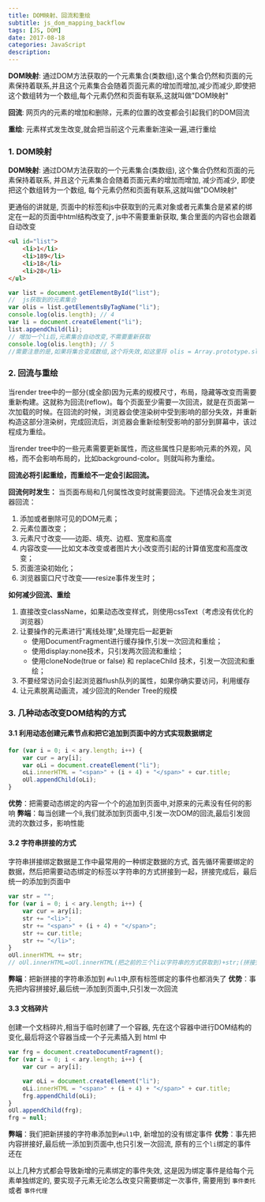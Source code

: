 ```yaml
---
title: DOM映射、回流和重绘
subtitle: js_dom_mapping_backflow
tags: [JS, DOM]
date: 2017-08-18
categories: JavaScript
description:
---
```


**DOM映射**: 通过DOM方法获取的一个元素集合(类数组),这个集合仍然和页面的元素保持着联系,并且这个元素集合会随着页面元素的增加而增加,减少而减少,即使把这个数组转为一个数组,每个元素仍然和页面有联系,这就叫做"DOM映射"

**回流**: 网页内的元素的增加和删除，元素的位置的改变都会引起我们的DOM回流

**重绘**: 元素样式发生改变,就会把当前这个元素重新渲染一遍,进行重绘

<!--more-->

### 1. DOM映射 

**DOM映射**: 通过DOM方法获取的一个元素集合(类数组), 这个集合仍然和页面的元素保持着联系, 并且这个元素集合会随着页面元素的增加而增加, 减少而减少, 即使把这个数组转为一个数组, 每个元素仍然和页面有联系,这就叫做"DOM映射"

更通俗的讲就是, 页面中的标签和js中获取到的元素对象或者元素集合是紧紧的绑定在一起的页面中html结构改变了, js中不需要重新获取, 集合里面的内容也会跟着自动改变

```html
<ul id="list">
    <li>1</li>
    <li>189</li>
    <li>18</li>
    <li>28</li>
</ul>
```

```javascript
var list = document.getElementById("list");
//  js获取到的元素集合
var olis = list.getElementsByTagName("li");
console.log(olis.length); // 4
var li = document.createElement("li");
list.appendChild(li);
// 增加一个li后,元素集合自动改变,不需要重新获取
console.log(olis.length); // 5
//需要注意的是,如果将集合变成数组,这个将失效,如这里将 olis = Array.prototype.slice.call(olis);这样的话,后面的就还是4
```

### 2. 回流与重绘

当render tree中的一部分(或全部)因为元素的规模尺寸，布局，隐藏等改变而需要重新构建。这就称为回流(reflow)。每个页面至少需要一次回流，就是在页面第一次加载的时候。在回流的时候，浏览器会使渲染树中受到影响的部分失效，并重新构造这部分渲染树，完成回流后，浏览器会重新绘制受影响的部分到屏幕中，该过程成为重绘。

当render tree中的一些元素需要更新属性，而这些属性只是影响元素的外观，风格，而不会影响布局的，比如background-color。则就叫称为重绘。

**回流必将引起重绘，而重绘不一定会引起回流。**

**回流何时发生：**
当页面布局和几何属性改变时就需要回流。下述情况会发生浏览器回流：
1. 添加或者删除可见的DOM元素；
2. 元素位置改变；
3. 元素尺寸改变——边距、填充、边框、宽度和高度
4. 内容改变——比如文本改变或者图片大小改变而引起的计算值宽度和高度改变；
5. 页面渲染初始化；
6. 浏览器窗口尺寸改变——resize事件发生时；
    
**如何减少回流、重绘**
1. 直接改变className，如果动态改变样式，则使用cssText（考虑没有优化的浏览器）
2. 让要操作的元素进行"离线处理",处理完后一起更新
    + 使用DocumentFragment进行缓存操作,引发一次回流和重绘；
    + 使用display:none技术，只引发两次回流和重绘；
    + 使用cloneNode(true or false) 和 replaceChild 技术，引发一次回流和重绘；
3. 不要经常访问会引起浏览器flush队列的属性，如果你确实要访问，利用缓存
4. 让元素脱离动画流，减少回流的Render Tree的规模


### 3. 几种动态改变DOM结构的方式

#### 3.1 利用动态创建元素节点和把它追加到页面中的方式实现数据绑定

```javascript
for (var i = 0; i < ary.length; i++) {
    var cur = ary[i];
    var oLi = document.createElement("li");
    oLi.innerHTML = "<span>" + (i + 4) + "</span>" + cur.title;
    oUl.appendChild(oLi);
}
```
  
**优势**：把需要动态绑定的内容一个个的追加到页面中,对原来的元素没有任何的影响
**弊端**：每当创建一个li,我们就添加到页面中,引发一次DOM的回流,最后引发回流的次数过多，影响性能


#### 3.2 字符串拼接的方式

字符串拼接绑定数据是工作中最常用的一种绑定数据的方式, 首先循环需要绑定的数据，然后把需要动态绑定的标签以字符串的方式拼接到一起，拼接完成后，最后统一的添加到页面中
```javascript
var str = "";
for (var i = 0; i < ary.length; i++) {
    var cur = ary[i];
    str += "<li>";
    str += "<span>" + (i + 4) + "</span>";
    str += cur.title;
    str += "</li>";
}
oUl.innerHTML += str;
// oUl.innerHTML=oUl.innerHTML(把之前的三个li以字符串的方式获取到)+str;(拼接完成的整体还是字符串,最后在把字符串统一的添加到页面中，浏览器还需要把字符串渲染成为对应的标签)
```

**弊端**：把新拼接的字符串添加到 `#ul1`中,原有标签绑定的事件也都消失了
**优势**：事先把内容拼接好,最后统一添加到页面中,只引发一次回流

#### 3.3 文档碎片

创建一个文档碎片,相当于临时创建了一个容器, 先在这个容器中进行DOM结构的变化,最后将这个容器当成一个子元素插入到 html 中

```javascript
var frg = document.createDocumentFragment();
for (var i = 0; i < ary.length; i++) {
    var cur = ary[i];

    var oLi = document.createElement("li");
    oLi.innerHTML = "<span>" + (i + 4) + "</span>" + cur.title;
    frg.appendChild(oLi);
}
oUl.appendChild(frg);
frg = null;
```

**弊端**：我们把新拼接的字符串添加到`#ul1`中, 新增加的没有绑定事件
**优势**：事先把内容拼接好,最后统一添加到页面中,也只引发一次回流, 原有的三个`li`绑定的事件还在

以上几种方式都会导致新增的元素绑定的事件失效, 这是因为绑定事件是给每个元素单独绑定的, 要实现子元素无论怎么改变只需要绑定一次事件, 需要用到 `事件委托` 或者 `事件代理`